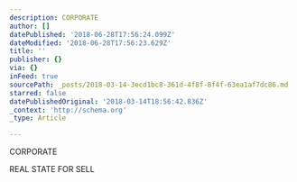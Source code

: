 ```yaml
---
description: CORPORATE
author: []
datePublished: '2018-06-28T17:56:24.099Z'
dateModified: '2018-06-28T17:56:23.629Z'
title: ''
publisher: {}
via: {}
inFeed: true
sourcePath: _posts/2018-03-14-3ecd1bc8-361d-4f8f-8f4f-63ea1af7dc86.md
starred: false
datePublishedOriginal: '2018-03-14T18:56:42.836Z'
_context: 'http://schema.org'
_type: Article

---
```

CORPORATE

REAL STATE FOR SELL